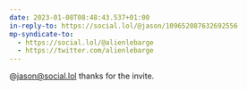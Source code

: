 ```yaml
---
date: 2023-01-08T08:48:43.537+01:00
in-reply-to: https://social.lol/@jason/109652087632692556
mp-syndicate-to:
  - https://social.lol/@alienlebarge
  - https://twitter.com/alienlebarge
---
```

@jason@social.lol thanks for the invite.
